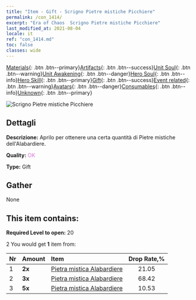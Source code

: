```yaml
---
title: "Item - Gift - Scrigno Pietre mistiche Picchiere"
permalink: /con_1414/
excerpt: "Era of Chaos  Scrigno Pietre mistiche Picchiere"
last_modified_at: 2021-08-04
locale: it
ref: "con_1414.md"
toc: false
classes: wide
---
```

 [Materials](/ItemsIT/){: .btn .btn--primary}[Artifacts](/ItemsIT/Artifacts/){: .btn .btn--success}[Unit Soul](/ItemsIT/UnitSoul/){: .btn .btn--warning}[Unit Awakening](/ItemsIT/UnitAwakening/){: .btn .btn--danger}[Hero Soul](/ItemsIT/HeroSoul/){: .btn .btn--info}[Hero Skill](/ItemsIT/HeroSkill/){: .btn .btn--primary}[Gift](/ItemsIT/Gift/){: .btn .btn--success}[Event related](/ItemsIT/Events/){: .btn .btn--warning}[Avatars](/ItemsIT/Avatars/){: .btn .btn--danger}[Consumables](/ItemsIT/Consumables/){: .btn .btn--info}[Unknown](/ItemsIT/Unknown/){: .btn .btn--primary}

 ![Scrigno Pietre mistiche Picchiere](/images/t/i_907028.png)

## Dettagli
 **Descrizione:** Aprilo per ottenere una certa quantità di Pietre mistiche dell'Alabardiere.

 **Quality:** <span style="color: #DA70D6">OK</span>

 **Type:** Gift

## Gather

  None

## This item contains:

 **Required Level to open:** 20

 2 You would get **1** item  from:

  | Nr | Amount |     Item    | Drop Rate,% |
  |:---|:-------|:------------|:---------:|
  | 1 |  **2x** | [Pietra mistica Alabardiere](/ItemsIT/unt_282/) | 21.05 | 
  | 2 |  **3x** | [Pietra mistica Alabardiere](/ItemsIT/unt_282/) | 68.42 | 
  | 3 |  **5x** | [Pietra mistica Alabardiere](/ItemsIT/unt_282/) | 10.53 | 
